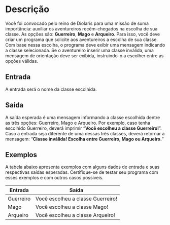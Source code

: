 # Descrição

Você foi convocado pelo reino de Diolaris para uma missão de suma importância: auxiliar os aventureiros recém-chegados na escolha de sua classe. As opções são: **Guerreiro**, **Mago** e **Arqueiro**. Para isso, você deve criar um programa que solicite aos aventureiros a escolha de sua classe. Com base nessa escolha, o programa deve exibir uma mensagem indicando a classe selecionada. Se o aventureiro inserir uma classe inválida, uma mensagem de orientação deve ser exibida, instruindo-o a escolher entre as opções válidas.

## Entrada

A entrada será o nome da classe escolhida.

## Saída

A saída esperada é uma mensagem informando a classe escolhida dentre as três opções: Guerreiro, Mago e Arqueiro. Por exemplo, caso tenha escolhido Guerreiro, deverá imprimir “**Você escolheu a classe Guerreiro!**”. Caso a entrada seja diferente de uma dessas três classes, deverá retornar a mensagem: “**Classe inválida! Escolha entre Guerreiro, Mago ou Arqueiro.**”

## Exemplos

A tabela abaixo apresenta exemplos com alguns dados de entrada e suas respectivas saídas esperadas. Certifique-se de testar seu programa com esses exemplos e com outros casos possíveis.

| **Entrada** | **Saída** |
| --- | --- |
| Guerreiro	| Você escolheu a classe Guerreiro! |
| Mago | Você escolheu a classe Mago! |
| Arqueiro | Você escolheu a classe Arqueiro! |
